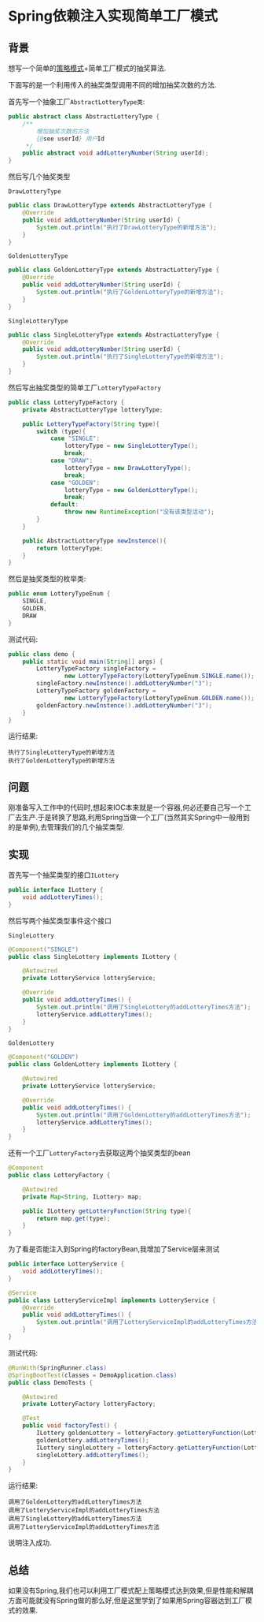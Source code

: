 # Spring依赖注入实现简单工厂模式

## 背景

想写一个简单的[策略模式](https://blog.csdn.net/ycxzuoxin/article/details/80469048)+简单工厂模式的抽奖算法.

下面写的是一个利用传入的抽奖类型调用不同的增加抽奖次数的方法.

首先写一个抽象工厂`AbstractLotteryType类`:

```java
public abstract class AbstractLotteryType {
    /**
        增加抽奖次数的方法
        {@see userId} 用户Id
     */
    public abstract void addLotteryNumber(String userId);
}
```

然后写几个抽奖类型

`DrawLotteryType`

```java
public class DrawLotteryType extends AbstractLotteryType {
    @Override
    public void addLotteryNumber(String userId) {
        System.out.println("执行了DrawLotteryType的新增方法");
    }
}
```

`GoldenLotteryType`

```java
public class GoldenLotteryType extends AbstractLotteryType {
    @Override
    public void addLotteryNumber(String userId) {
        System.out.println("执行了GoldenLotteryType的新增方法");
    }
}
```

`SingleLotteryType`

```java
public class SingleLotteryType extends AbstractLotteryType {
    @Override
    public void addLotteryNumber(String userId) {
        System.out.println("执行了SingleLotteryType的新增方法");
    }
}
```

然后写出抽奖类型的简单工厂`LotteryTypeFactory`

```java
public class LotteryTypeFactory {
    private AbstractLotteryType lotteryType;

    public LotteryTypeFactory(String type){
        switch (type){
            case "SINGLE":
                lotteryType = new SingleLotteryType();
                break;
            case "DRAW":
                lotteryType = new DrawLotteryType();
                break;
            case "GOLDEN":
                lotteryType = new GoldenLotteryType();
                break;
            default:
                throw new RuntimeException("没有该类型活动");
        }
    }

    public AbstractLotteryType newInstence(){
        return lotteryType;
    }
}
```

然后是抽奖类型的枚举类:

```java
public enum LotteryTypeEnum {
    SINGLE,
    GOLDEN,
    DRAW
}
```

测试代码:

```java
public class demo {
    public static void main(String[] args) {
        LotteryTypeFactory singleFactory = 
                new LotteryTypeFactory(LotteryTypeEnum.SINGLE.name());
        singleFactory.newInstence().addLotteryNumber("3");
        LotteryTypeFactory goldenFactory = 
                new LotteryTypeFactory(LotteryTypeEnum.GOLDEN.name());
        goldenFactory.newInstence().addLotteryNumber("3");
    }
}
```

运行结果:

```properties
执行了SingleLotteryType的新增方法
执行了GoldenLotteryType的新增方法
```

## 问题

刚准备写入工作中的代码时,想起来IOC本来就是一个容器,何必还要自己写一个工厂去生产.于是转换了思路,利用Spring当做一个工厂(当然其实Spring中一般用到的是单例),去管理我们的几个抽奖类型.

## 实现

首先写一个抽奖类型的接口`ILottery`

```java
public interface ILottery {
    void addLotteryTimes();
}
```

然后写两个抽奖类型事件这个接口

`SingleLottery`

```java
@Component("SINGLE")
public class SingleLottery implements ILottery {

    @Autowired
    private LotteryService lotteryService;

    @Override
    public void addLotteryTimes() {
        System.out.println("调用了SingleLottery的addLotteryTimes方法");
        lotteryService.addLotteryTimes();
    }
}
```

`GoldenLottery`

```java
@Component("GOLDEN")
public class GoldenLottery implements ILottery {

    @Autowired
    private LotteryService lotteryService;

    @Override
    public void addLotteryTimes() {
        System.out.println("调用了GoldenLottery的addLotteryTimes方法");
        lotteryService.addLotteryTimes();
    }
}
```

还有一个工厂`LotteryFactory`去获取这两个抽奖类型的bean

```java
@Component
public class LotteryFactory {

    @Autowired
    private Map<String, ILottery> map;

    public ILottery getLotteryFunction(String type){
        return map.get(type);
    }
}
```

为了看是否能注入到Spring的factoryBean,我增加了Service层来测试

```java
public interface LotteryService {
    void addLotteryTimes();
}
```

```java
@Service
public class LotteryServiceImpl implements LotteryService {
    @Override
    public void addLotteryTimes() {
        System.out.println("调用了LotteryServiceImpl的addLotteryTimes方法");
    }
}
```

测试代码:

```java
@RunWith(SpringRunner.class)
@SpringBootTest(classes = DemoApplication.class)
public class DemoTests {

    @Autowired
    private LotteryFactory lotteryFactory;

    @Test
    public void factoryTest() {
        ILottery goldenLottery = lotteryFactory.getLotteryFunction(LotteryTypeEnum.GOLDEN.name());
        goldenLottery.addLotteryTimes();
        ILottery singleLottery = lotteryFactory.getLotteryFunction(LotteryTypeEnum.SINGLE.name());
        singleLottery.addLotteryTimes();
    }
}
```

运行结果:

```properties
调用了GoldenLottery的addLotteryTimes方法
调用了LotteryServiceImpl的addLotteryTimes方法
调用了SingleLottery的addLotteryTimes方法
调用了LotteryServiceImpl的addLotteryTimes方法
```

说明注入成功.

## 总结

如果没有Spring,我们也可以利用工厂模式配上策略模式达到效果,但是性能和解耦方面可能就没有Spring做的那么好,但是这里学到了如果用Spring容器达到工厂模式的效果.

